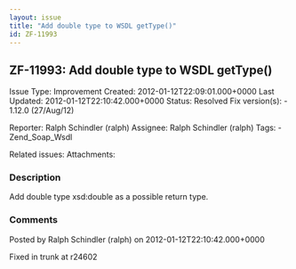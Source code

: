 ```yaml
---
layout: issue
title: "Add double type to WSDL getType()"
id: ZF-11993
---
```


ZF-11993: Add double type to WSDL getType()
-------------------------------------------

 Issue Type: Improvement Created: 2012-01-12T22:09:01.000+0000 Last Updated: 2012-01-12T22:10:42.000+0000 Status: Resolved Fix version(s): - 1.12.0 (27/Aug/12)
 
 Reporter:  Ralph Schindler (ralph)  Assignee:  Ralph Schindler (ralph)  Tags: - Zend\_Soap\_Wsdl
 
 Related issues: 
 Attachments: 
### Description

Add double type xsd:double as a possible return type.

 

 

### Comments

Posted by Ralph Schindler (ralph) on 2012-01-12T22:10:42.000+0000

Fixed in trunk at r24602

 

 